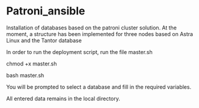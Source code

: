 # Patroni_ansible

Installation of databases based on the patroni cluster solution. 
At the moment, a structure has been implemented for three nodes based on Astra Linux and the Tantor database 

In order to run the deployment script, run the file master.sh 

chmod +x master.sh

bash master.sh

You will be prompted to select a database and fill in the required variables.

All entered data remains in the local directory.
